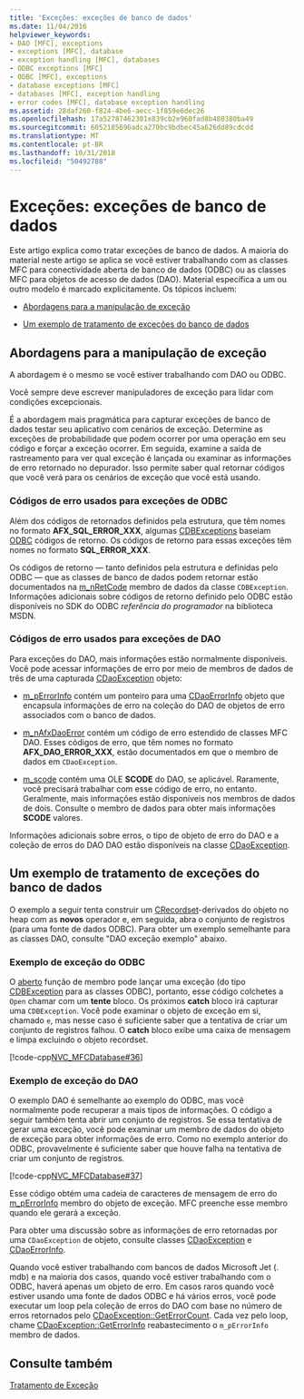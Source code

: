 ```yaml
---
title: 'Exceções: exceções de banco de dados'
ms.date: 11/04/2016
helpviewer_keywords:
- DAO [MFC], exceptions
- exceptions [MFC], database
- exception handling [MFC], databases
- ODBC exceptions [MFC]
- ODBC [MFC], exceptions
- database exceptions [MFC]
- databases [MFC], exception handling
- error codes [MFC], database exception handling
ms.assetid: 28daf260-f824-4be6-aecc-1f859e6dec26
ms.openlocfilehash: 17a52787462301e839cb2e960fad8b480380ba49
ms.sourcegitcommit: 6052185696adca270bc9bdbec45a626dd89cdcdd
ms.translationtype: MT
ms.contentlocale: pt-BR
ms.lasthandoff: 10/31/2018
ms.locfileid: "50492788"
---
```

# <a name="exceptions-database-exceptions"></a>Exceções: exceções de banco de dados

Este artigo explica como tratar exceções de banco de dados. A maioria do material neste artigo se aplica se você estiver trabalhando com as classes MFC para conectividade aberta de banco de dados (ODBC) ou as classes MFC para objetos de acesso de dados (DAO). Material específica a um ou outro modelo é marcado explicitamente. Os tópicos incluem:

- [Abordagens para a manipulação de exceção](#_core_approaches_to_exception_handling)

- [Um exemplo de tratamento de exceções do banco de dados](#_core_a_database_exception.2d.handling_example)

##  <a name="_core_approaches_to_exception_handling"></a> Abordagens para a manipulação de exceção

A abordagem é o mesmo se você estiver trabalhando com DAO ou ODBC.

Você sempre deve escrever manipuladores de exceção para lidar com condições excepcionais.

É a abordagem mais pragmática para capturar exceções de banco de dados testar seu aplicativo com cenários de exceção. Determine as exceções de probabilidade que podem ocorrer por uma operação em seu código e forçar a exceção ocorrer. Em seguida, examine a saída de rastreamento para ver qual exceção é lançada ou examinar as informações de erro retornado no depurador. Isso permite saber qual retornar códigos que você verá para os cenários de exceção que você está usando.

### <a name="error-codes-used-for-odbc-exceptions"></a>Códigos de erro usados para exceções de ODBC

Além dos códigos de retornados definidos pela estrutura, que têm nomes no formato **AFX_SQL_ERROR_XXX**, algumas [CDBExceptions](../mfc/reference/cdbexception-class.md) baseiam [ODBC](../data/odbc/odbc-basics.md) códigos de retorno. Os códigos de retorno para essas exceções têm nomes no formato **SQL_ERROR_XXX**.

Os códigos de retorno — tanto definidos pela estrutura e definidas pelo ODBC — que as classes de banco de dados podem retornar estão documentados na [m_nRetCode](../mfc/reference/cdbexception-class.md#m_nretcode) membro de dados da classe `CDBException`. Informações adicionais sobre códigos de retorno definido pelo ODBC estão disponíveis no SDK do ODBC *referência do programador* na biblioteca MSDN.

### <a name="error-codes-used-for-dao-exceptions"></a>Códigos de erro usados para exceções de DAO

Para exceções do DAO, mais informações estão normalmente disponíveis. Você pode acessar informações de erro por meio de membros de dados de três de uma capturada [CDaoException](../mfc/reference/cdaoexception-class.md) objeto:

- [m_pErrorInfo](../mfc/reference/cdaoexception-class.md#m_perrorinfo) contém um ponteiro para uma [CDaoErrorInfo](../mfc/reference/cdaoerrorinfo-structure.md) objeto que encapsula informações de erro na coleção do DAO de objetos de erro associados com o banco de dados.

- [m_nAfxDaoError](../mfc/reference/cdaoexception-class.md#m_nafxdaoerror) contém um código de erro estendido de classes MFC DAO. Esses códigos de erro, que têm nomes no formato **AFX_DAO_ERROR_XXX**, estão documentados em que o membro de dados em `CDaoException`.

- [m_scode](../mfc/reference/cdaoexception-class.md#m_scode) contém uma OLE **SCODE** do DAO, se aplicável. Raramente, você precisará trabalhar com esse código de erro, no entanto. Geralmente, mais informações estão disponíveis nos membros de dados de dois. Consulte o membro de dados para obter mais informações **SCODE** valores.

Informações adicionais sobre erros, o tipo de objeto de erro do DAO e a coleção de erros do DAO DAO estão disponíveis na classe [CDaoException](../mfc/reference/cdaoexception-class.md).

##  <a name="_core_a_database_exception.2d.handling_example"></a> Um exemplo de tratamento de exceções do banco de dados

O exemplo a seguir tenta construir um [CRecordset](../mfc/reference/crecordset-class.md)-derivados do objeto no heap com as **novos** operador e, em seguida, abra o conjunto de registros (para uma fonte de dados ODBC). Para obter um exemplo semelhante para as classes DAO, consulte "DAO exceção exemplo" abaixo.

### <a name="odbc-exception-example"></a>Exemplo de exceção do ODBC

O [aberto](../mfc/reference/crecordset-class.md#open) função de membro pode lançar uma exceção (do tipo [CDBException](../mfc/reference/cdbexception-class.md) para as classes ODBC), portanto, esse código colchetes a `Open` chamar com um **tente** bloco. Os próximos **catch** bloco irá capturar uma `CDBException`. Você pode examinar o objeto de exceção em si, chamado `e`, mas nesse caso é suficiente saber que a tentativa de criar um conjunto de registros falhou. O **catch** bloco exibe uma caixa de mensagem e limpa excluindo o objeto recordset.

[!code-cpp[NVC_MFCDatabase#36](../mfc/codesnippet/cpp/exceptions-database-exceptions_1.cpp)]

### <a name="dao-exception-example"></a>Exemplo de exceção do DAO

O exemplo DAO é semelhante ao exemplo do ODBC, mas você normalmente pode recuperar a mais tipos de informações. O código a seguir também tenta abrir um conjunto de registros. Se essa tentativa de gerar uma exceção, você pode examinar um membro de dados do objeto de exceção para obter informações de erro. Como no exemplo anterior do ODBC, provavelmente é suficiente saber que houve falha na tentativa de criar um conjunto de registros.

[!code-cpp[NVC_MFCDatabase#37](../mfc/codesnippet/cpp/exceptions-database-exceptions_2.cpp)]

Esse código obtém uma cadeia de caracteres de mensagem de erro do [m_pErrorInfo](../mfc/reference/cdaoexception-class.md#m_perrorinfo) membro do objeto de exceção. MFC preenche esse membro quando ele gerará a exceção.

Para obter uma discussão sobre as informações de erro retornadas por uma `CDaoException` de objeto, consulte classes [CDaoException](../mfc/reference/cdaoexception-class.md) e [CDaoErrorInfo](../mfc/reference/cdaoerrorinfo-structure.md).

Quando você estiver trabalhando com bancos de dados Microsoft Jet (. mdb) e na maioria dos casos, quando você estiver trabalhando com o ODBC, haverá apenas um objeto de erro. Em casos raros quando você estiver usando uma fonte de dados ODBC e há vários erros, você pode executar um loop pela coleção de erros do DAO com base no número de erros retornados pelo [CDaoException::GetErrorCount](../mfc/reference/cdaoexception-class.md#geterrorcount). Cada vez pelo loop, chame [CDaoException::GetErrorInfo](../mfc/reference/cdaoexception-class.md#geterrorinfo) reabastecimento o `m_pErrorInfo` membro de dados.

## <a name="see-also"></a>Consulte também

[Tratamento de Exceção](../mfc/exception-handling-in-mfc.md)

